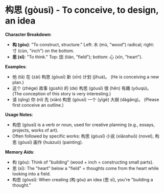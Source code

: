 # **构思 (gòusī) - To conceive, to design, an idea**

**Character Breakdown**:  
- **构 (gòu)**: "To construct, structure." Left: 木 (mù, "wood") radical; right: 寸 (cùn, "inch") on the bottom.  
- **思 (sī)**: "To think." Top: 田 (tián, "field"); bottom: 心 (xīn, "heart").

**Examples**:  
- 他 (tā) 在 (zài) 构思 (gòusī) 新 (xīn) 计划 (jìhuà)。 (He is conceiving a new plan.)  
- 这个 (zhège) 故事 (gùshì) 的 (de) 构思 (gòusī) 很 (hěn) 有趣 (yǒuqù)。 (The conception of this story is very interesting.)  
- 请 (qǐng) 你 (nǐ) 先 (xiān) 构思 (gòusī) 一个 (yīgè) 大纲 (dàgāng)。 (Please first conceive an outline.)

**Usage Notes**:  
- 构思 (gòusī) is a verb or noun, used for creative planning (e.g., essays, projects, works of art).  
- Often followed by specific works: 构思 (gòusī) 小说 (xiǎoshuō) (novel), 构思 (gòusī) 画作 (huàzuò) (painting).

**Memory Aids**:  
- 构 (gòu): Think of "building" (wood + inch = constructing small parts).  
- 思 (sī): The "heart" below a "field" = thoughts come from the heart while looking into a field.  
- 构思 (gòusī): When creating (构 gòu) an idea (思 sī), you're "building a thought."